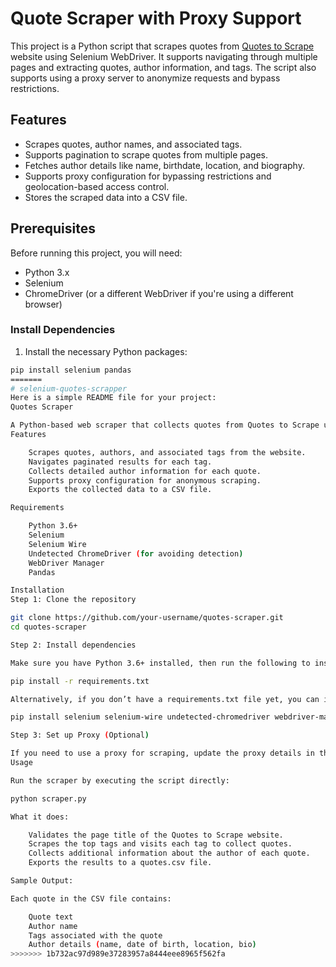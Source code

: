 # Quote Scraper with Proxy Support

This project is a Python script that scrapes quotes from [Quotes to Scrape](https://quotes.toscrape.com) website using Selenium WebDriver. It supports navigating through multiple pages and extracting quotes, author information, and tags. The script also supports using a proxy server to anonymize requests and bypass restrictions.

## Features

- Scrapes quotes, author names, and associated tags.
- Supports pagination to scrape quotes from multiple pages.
- Fetches author details like name, birthdate, location, and biography.
- Supports proxy configuration for bypassing restrictions and geolocation-based access control.
- Stores the scraped data into a CSV file.

## Prerequisites

Before running this project, you will need:

- Python 3.x
- Selenium
- ChromeDriver (or a different WebDriver if you're using a different browser)

### Install Dependencies

1. Install the necessary Python packages:

```bash
pip install selenium pandas
=======
# selenium-quotes-scrapper
Here is a simple README file for your project:
Quotes Scraper

A Python-based web scraper that collects quotes from Quotes to Scrape using Selenium WebDriver, Selenium Wire for proxy handling, and Pandas for exporting results to a CSV file. It also fetches detailed author information, such as name, birth date, location, and bio.
Features

    Scrapes quotes, authors, and associated tags from the website.
    Navigates paginated results for each tag.
    Collects detailed author information for each quote.
    Supports proxy configuration for anonymous scraping.
    Exports the collected data to a CSV file.

Requirements

    Python 3.6+
    Selenium
    Selenium Wire
    Undetected ChromeDriver (for avoiding detection)
    WebDriver Manager
    Pandas

Installation
Step 1: Clone the repository

git clone https://github.com/your-username/quotes-scraper.git
cd quotes-scraper

Step 2: Install dependencies

Make sure you have Python 3.6+ installed, then run the following to install required dependencies:

pip install -r requirements.txt

Alternatively, if you don’t have a requirements.txt file yet, you can install the necessary libraries individually:

pip install selenium selenium-wire undetected-chromedriver webdriver-manager pandas

Step 3: Set up Proxy (Optional)

If you need to use a proxy for scraping, update the proxy details in the quotes_scrapper function. Modify the proxy_username, proxy_password, proxy_address, and proxy_port values.
Usage

Run the scraper by executing the script directly:

python scraper.py

What it does:

    Validates the page title of the Quotes to Scrape website.
    Scrapes the top tags and visits each tag to collect quotes.
    Collects additional information about the author of each quote.
    Exports the results to a quotes.csv file.

Sample Output:

Each quote in the CSV file contains:

    Quote text
    Author name
    Tags associated with the quote
    Author details (name, date of birth, location, bio)
>>>>>>> 1b732ac97d989e37283957a8444eee8965f562fa
